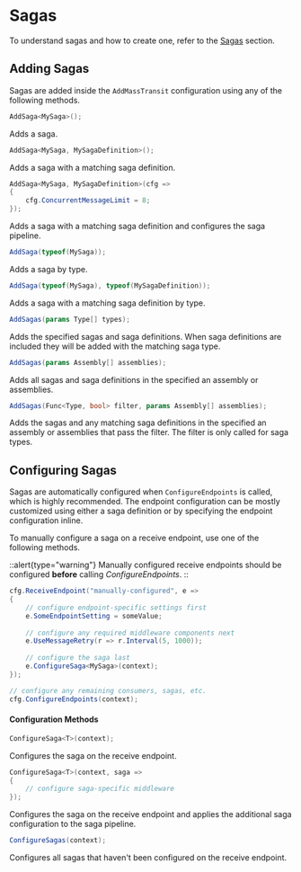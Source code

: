 # Sagas

To understand sagas and how to create one, refer to the [Sagas](/documentation/concepts/sagas) section.

## Adding Sagas

Sagas are added inside the `AddMassTransit` configuration using any of the following methods.

```csharp
AddSaga<MySaga>();
```

Adds a saga.

```csharp
AddSaga<MySaga, MySagaDefinition>();
```

Adds a saga with a matching saga definition.

```csharp
AddSaga<MySaga, MySagaDefinition>(cfg =>
{
    cfg.ConcurrentMessageLimit = 8;
});
```

Adds a saga with a matching saga definition and configures the saga pipeline.

```csharp
AddSaga(typeof(MySaga));
```

Adds a saga by type.

```csharp
AddSaga(typeof(MySaga), typeof(MySagaDefinition));
```

Adds a saga with a matching saga definition by type.

```csharp
AddSagas(params Type[] types);
```

Adds the specified sagas and saga definitions. When saga definitions are included they will be added with the matching saga type.

```csharp
AddSagas(params Assembly[] assemblies);
```

Adds all sagas and saga definitions in the specified an assembly or assemblies. 

```csharp
AddSagas(Func<Type, bool> filter, params Assembly[] assemblies);
```

Adds the sagas and any matching saga definitions in the specified an assembly or assemblies that pass the filter. The filter is only called for saga types.


## Configuring Sagas

Sagas are automatically configured when `ConfigureEndpoints` is called, which is highly recommended. The endpoint configuration can be mostly customized using either a saga definition or by specifying the endpoint configuration inline.

To manually configure a saga on a receive endpoint, use one of the following methods.

::alert{type="warning"}
Manually configured receive endpoints should be configured **before** calling _ConfigureEndpoints_.
::

```csharp
cfg.ReceiveEndpoint("manually-configured", e =>
{
    // configure endpoint-specific settings first
    e.SomeEndpointSetting = someValue;
    
    // configure any required middleware components next
    e.UseMessageRetry(r => r.Interval(5, 1000));
    
    // configure the saga last
    e.ConfigureSaga<MySaga>(context);
});

// configure any remaining consumers, sagas, etc.
cfg.ConfigureEndpoints(context);
```

#### Configuration Methods

```csharp
ConfigureSaga<T>(context);
```

Configures the saga on the receive endpoint. 

```csharp
ConfigureSaga<T>(context, saga => 
{
    // configure saga-specific middleware
});
```

Configures the saga on the receive endpoint and applies the additional saga configuration to the saga pipeline. 

```csharp
ConfigureSagas(context);
```

Configures all sagas that haven't been configured on the receive endpoint.
